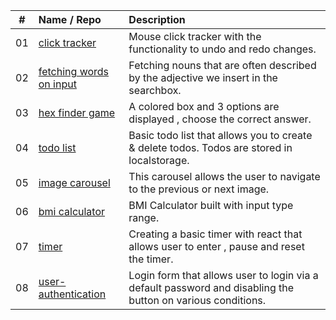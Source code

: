 |  #  | Name / Repo                                            | Description                                                                                                 |
| :-: | :----------------------------------------------------- | :---------------------------------------------------------------------------------------------------------- |
| 01  | [click tracker](/01_click-tracker)                     | Mouse click tracker with the functionality to undo and redo changes.                                        |
| 02  | [fetching words on input](/02_fetching-words-on-input) | Fetching nouns that are often described by the adjective we insert in the searchbox.                        |
| 03  | [hex finder game](/03_hex-finder-game)                 | A colored box and 3 options are displayed , choose the correct answer.                                      |
| 04  | [todo list](/04_basic-todo-list)                       | Basic todo list that allows you to create & delete todos. Todos are stored in localstorage.                 |
| 05  | [image carousel](/05_image-carousel)                   | This carousel allows the user to navigate to the previous or next image.                                    |
| 06  | [bmi calculator](/06_bmi-calculator)                   | BMI Calculator built with input type range.                                                                 |
| 07  | [timer ](/07_timer)                                    | Creating a basic timer with react that allows user to enter , pause and reset the timer.                    |
| 08  | [user-authentication](/08_user-authentication)         | Login form that allows user to login via a default password and disabling the button on various conditions. |
